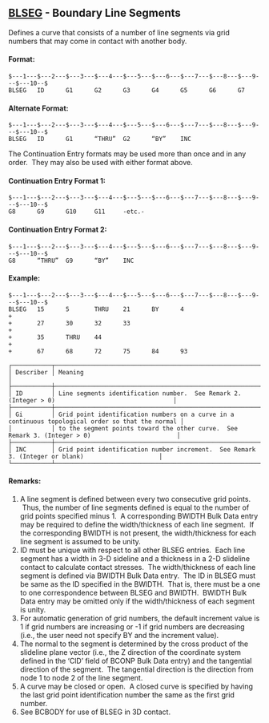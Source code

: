 ## [BLSEG](https://help.hexagonmi.com/bundle/MSC_Nastran_2022.4/page/Nastran_Combined_Book/qrg/bulkab/TOC.BLSEG.xhtml) - Boundary Line Segments

Defines a curve that consists of a number of line segments via grid numbers that may come in contact with another body.

#### Format:

```nastran
$---1---$---2---$---3---$---4---$---5---$---6---$---7---$---8---$---9---$---10--$
BLSEG   ID      G1      G2      G3      G4      G5      G6      G7              
```

#### Alternate Format:

```nastran
$---1---$---2---$---3---$---4---$---5---$---6---$---7---$---8---$---9---$---10--$
BLSEG   ID      G1      “THRU”  G2      “BY”    INC                             
```

The Continuation Entry formats may be used more than once and in any order.  They may also be used with either format above.

#### Continuation Entry Format 1:

```text
$---1---$---2---$---3---$---4---$---5---$---6---$---7---$---8---$---9---$---10--$
G8      G9      G10     G11     -etc.-
```

#### Continuation Entry Format 2:

```text
$---1---$---2---$---3---$---4---$---5---$---6---$---7---$---8---$---9---$---10--$
G8      “THRU”  G9      “BY”    INC
```

#### Example:

```nastran
$---1---$---2---$---3---$---4---$---5---$---6---$---7---$---8---$---9---$---10--$
BLSEG   15      5       THRU    21      BY      4                       +       
+       27      30      32      33                                      +       
+       35      THRU    44                                              +       
+       67      68      72      75      84      93                              
```

```text
┌───────────┬───────────────────────────────────────────────────────────────────────────────────────────────────┐
│ Describer │ Meaning                                                                                           │
├───────────┼───────────────────────────────────────────────────────────────────────────────────────────────────┤
│ ID        │ Line segments identification number.  See Remark 2. (Integer > 0)                                 │
├───────────┼───────────────────────────────────────────────────────────────────────────────────────────────────┤
│ Gi        │ Grid point identification numbers on a curve in a continuous topological order so that the normal │
│           │ to the segment points toward the other curve.  See Remark 3. (Integer > 0)                        │
├───────────┼───────────────────────────────────────────────────────────────────────────────────────────────────┤
│ INC       │ Grid point identification number increment.  See Remark 3. (Integer or blank)                     │
└───────────┴───────────────────────────────────────────────────────────────────────────────────────────────────┘
```

#### Remarks:

1. A line segment is defined between every two consecutive grid points.  Thus, the number of line segments defined is equal to the number of grid points specified minus 1.  A corresponding BWlDTH Bulk Data entry may be required to define the width/thickness of each line segment.  If the corresponding BWlDTH is not present, the width/thickness for each line segment is assumed to be unity.
2. ID must be unique with respect to all other BLSEG entries.  Each line segment has a width in 3-D sideline and a thickness in a 2-D slideline contact to calculate contact stresses.  The width/thickness of each line segment is defined via BWIDTH Bulk Data entry.  The ID in BLSEG must be same as the ID specified in the BWlDTH.  That is, there must be a one to one correspondence between BLSEG and BWlDTH.  BWlDTH Bulk Data entry may be omitted only if the width/thickness of each segment is unity.
3. For automatic generation of grid numbers, the default increment value is 1 if grid numbers are increasing or -1 if grid numbers are decreasing (i.e., the user need not specify BY and the increment value).
4. The normal to the segment is determined by the cross product of the slideline plane vector (i.e., the Z direction of the coordinate system defined in the ‘ClD’ field of BCONP Bulk Data entry) and the tangential direction of the segment.  The tangential direction is the direction from node 1 to node 2 of the line segment.
5. A curve may be closed or open.  A closed curve is specified by having the last grid point identification number the same as the first grid number.
6. See BCBODY for use of BLSEG in 3D contact.
